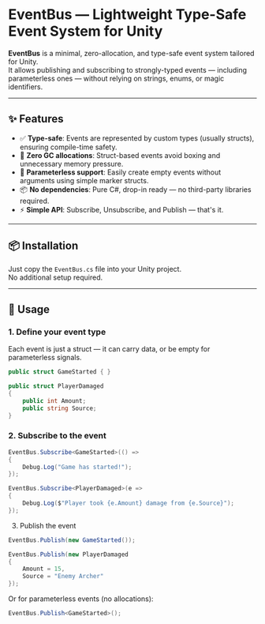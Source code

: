 # EventBus — Lightweight Type-Safe Event System for Unity

**EventBus** is a minimal, zero-allocation, and type-safe event system tailored for Unity.  
It allows publishing and subscribing to strongly-typed events — including parameterless ones — without relying on strings, enums, or magic identifiers.

---

## ✨ Features

- ✅ **Type-safe**: Events are represented by custom types (usually structs), ensuring compile-time safety.
- 🧼 **Zero GC allocations**: Struct-based events avoid boxing and unnecessary memory pressure.
- 🔄 **Parameterless support**: Easily create empty events without arguments using simple marker structs.
- 📦 **No dependencies**: Pure C#, drop-in ready — no third-party libraries required.
- ⚡ **Simple API**: Subscribe, Unsubscribe, and Publish — that's it.

---

## 📦 Installation

Just copy the `EventBus.cs` file into your Unity project.  
No additional setup required.

---

## 🚀 Usage

### 1. Define your event type
Each event is just a struct — it can carry data, or be empty for parameterless signals.

```csharp
public struct GameStarted { }

public struct PlayerDamaged
{
    public int Amount;
    public string Source;
}
```

### 2. Subscribe to the event

```csharp
EventBus.Subscribe<GameStarted>(() =>
{
    Debug.Log("Game has started!");
});

EventBus.Subscribe<PlayerDamaged>(e =>
{
    Debug.Log($"Player took {e.Amount} damage from {e.Source}");
});
```

3. Publish the event

```csharp
EventBus.Publish(new GameStarted());

EventBus.Publish(new PlayerDamaged
{
    Amount = 15,
    Source = "Enemy Archer"
});
```
Or for parameterless events (no allocations):
```csharp
EventBus.Publish<GameStarted>();
```
